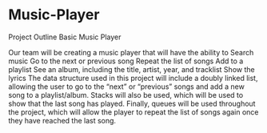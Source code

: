 # Music-Player
Project Outline
Basic Music Player

Our team will be creating a music player that will have the ability to 
    Search music
    Go to the next or previous song
    Repeat the list of songs
    Add to a playlist
    See an album, including the title, artist, year, and tracklist
    Show the lyrics
The data structure used in this project will include a doubly linked list, allowing the user to go to the “next” or “previous” songs and add a new song to a playlist/album. Stacks will also be used, which will be used to show that the last song has played. Finally, queues will be used throughout the project, which will allow the player to repeat the list of songs again once they have reached the last song.
